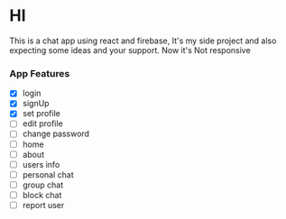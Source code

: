 # HI

This is a chat app using react and firebase, It's my side project and also expecting some ideas and your support. Now it's Not responsive

### App Features

- [x] login 
- [x] signUp 
- [x] set profile
- [ ] edit profile
- [ ] change password
- [ ] home
- [ ] about 
- [ ] users info
- [ ] personal chat 
- [ ] group chat
- [ ] block chat
- [ ] report user